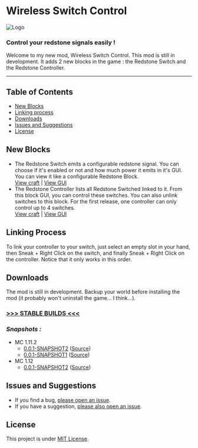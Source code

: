 # Wireless Switch Control
![Logo](https://cdn.discordapp.com/attachments/270151475026460682/327382829920944128/1A.png)
### Control your redstone signals easily !

Welcome to my new mod, Wireless Switch Control. This mod is still in development. It adds 2 new blocks in the game : the Redstone Switch and the Redstone Controller.

---

## Table of Contents

* [New Blocks](#new-blocks)
* [Linking process](#linking-process)
* [Downloads](#downloads)
* [Issues and Suggestions](#issues-and-suggestions)
* [License](#license)

## New Blocks

* The Redstone Switch emits a configurable redstone signal. You can choose if it's enabled or not and how much power it emits in it's GUI. You can view it like a configurable Redstone Block. \
 [View craft](https://cdn.discordapp.com/attachments/327094438285541376/327382320526917633/unknown.png) | [View GUI](https://cdn.discordapp.com/attachments/327094438285541376/327462323855949834/unknown.png) 
* The Redstone Controller lists all Redstone Switched linked to it. From this block GUI, you can control these switches. You can also unlink switches to this block. For the first release, one controller can only control up to 4 switches. \
[View craft](https://cdn.discordapp.com/attachments/327094438285541376/327382389074558976/unknown.png) | [View GUI](https://cdn.discordapp.com/attachments/327094438285541376/327462456127651840/unknown.png)

## Linking Process

To link your controller to your switch, just select an empty slot in your hand, then Sneak + Right Click on the switch, and finally Sneak + Right Click on the controller. Notice that it only works in this order.

## Downloads

The mod is still in development. Backup your world before installing the mod (it probably won't uninstall the game... I think...).

### [>>> STABLE BUILDS <<<](https://github.com/Franckyi/Wireless-Switch-Control/releases)

### _Snapshots :_
* MC 1.11.2
  - [0.0.1-SNAPSHOT2](https://cdn.discordapp.com/attachments/327094438285541376/327460035582099456/wsc-0.0.1-SNAPSHOT2.jar) ([Source](https://cdn.discordapp.com/attachments/327094438285541376/327460127928221697/wsc-0.0.1-SNAPSHOT2-sources.jar))
  - [0.0.1-SNAPSHOT1](https://cdn.discordapp.com/attachments/327094438285541376/327389750182936577/wsc-0.0.1-SNAPSHOT1.jar) ([Source](https://cdn.discordapp.com/attachments/327094438285541376/327389805551812608/wsc-0.0.1-SNAPSHOT1-sources.jar))
* MC 1.12
  - [0.0.1-SNAPSHOT2](https://cdn.discordapp.com/attachments/327094438285541376/327501076666253324/wsc-0.0.1-SNAPSHOT2.jar) ([Source](https://cdn.discordapp.com/attachments/327094438285541376/327501076666253324/wsc-0.0.1-SNAPSHOT2.jar))

## Issues and Suggestions

* If you find a bug, [please open an issue](https://github.com/Franckyi/Wireless-Switch-Control/issues).
* If you have a suggestion, [please also open an issue](https://github.com/Franckyi/Wireless-Switch-Control/issues).

## License

This project is under [MIT License](LICENSE).
